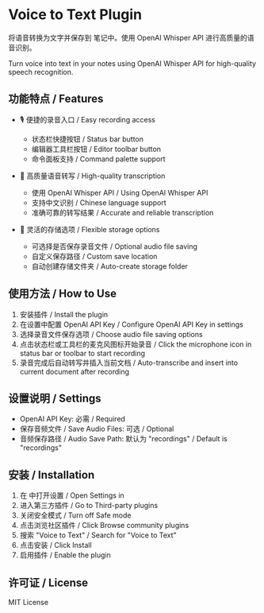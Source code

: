 #  Voice to Text Plugin

将语音转换为文字并保存到  笔记中。使用 OpenAI Whisper API 进行高质量的语音识别。

Turn voice into text in your  notes using OpenAI Whisper API for high-quality speech recognition.

## 功能特点 / Features

- 🎙️ 便捷的录音入口 / Easy recording access
  - 状态栏快捷按钮 / Status bar button
  - 编辑器工具栏按钮 / Editor toolbar button
  - 命令面板支持 / Command palette support

- 📝 高质量语音转写 / High-quality transcription
  - 使用 OpenAI Whisper API / Using OpenAI Whisper API
  - 支持中文识别 / Chinese language support
  - 准确可靠的转写结果 / Accurate and reliable transcription

- 💾 灵活的存储选项 / Flexible storage options
  - 可选择是否保存录音文件 / Optional audio file saving
  - 自定义保存路径 / Custom save location
  - 自动创建存储文件夹 / Auto-create storage folder

## 使用方法 / How to Use

1. 安装插件 / Install the plugin
2. 在设置中配置 OpenAI API Key / Configure OpenAI API Key in settings
3. 选择录音文件保存选项 / Choose audio file saving options
4. 点击状态栏或工具栏的麦克风图标开始录音 / Click the microphone icon in status bar or toolbar to start recording
5. 录音完成后自动转写并插入当前文档 / Auto-transcribe and insert into current document after recording

## 设置说明 / Settings

- OpenAI API Key: 必需 / Required
- 保存音频文件 / Save Audio Files: 可选 / Optional
- 音频保存路径 / Audio Save Path: 默认为 "recordings" / Default is "recordings"

## 安装 / Installation

1. 在  中打开设置 / Open Settings in 
2. 进入第三方插件 / Go to Third-party plugins
3. 关闭安全模式 / Turn off Safe mode
4. 点击浏览社区插件 / Click Browse community plugins
5. 搜索 "Voice to Text" / Search for "Voice to Text"
6. 点击安装 / Click Install
7. 启用插件 / Enable the plugin

## 许可证 / License

MIT License 
